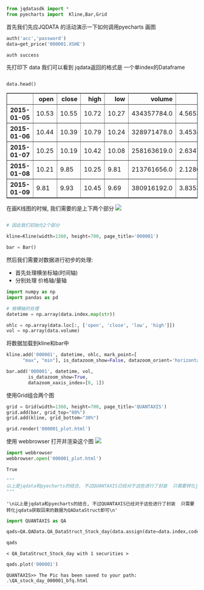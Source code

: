 

```python
from jqdatasdk import *
from pyecharts import  Kline,Bar,Grid
```

首先我们先应JQDATA 的活动演示一下如何调用pyecharts 画图


```python
auth('acc','password')
data=get_price('000001.XSHE')
```

    auth success
    

先打印下 data
我们可以看到  jqdata返回的格式是 一个单index的Dataframe


```python

data.head()
```




<div>

<table border="1" class="dataframe">
  <thead>
    <tr style="text-align: right;">
      <th></th>
      <th>open</th>
      <th>close</th>
      <th>high</th>
      <th>low</th>
      <th>volume</th>
      <th>money</th>
    </tr>
  </thead>
  <tbody>
    <tr>
      <th>2015-01-05</th>
      <td>10.53</td>
      <td>10.55</td>
      <td>10.72</td>
      <td>10.27</td>
      <td>434357784.0</td>
      <td>4.565388e+09</td>
    </tr>
    <tr>
      <th>2015-01-06</th>
      <td>10.44</td>
      <td>10.39</td>
      <td>10.79</td>
      <td>10.24</td>
      <td>328971478.0</td>
      <td>3.453446e+09</td>
    </tr>
    <tr>
      <th>2015-01-07</th>
      <td>10.25</td>
      <td>10.19</td>
      <td>10.42</td>
      <td>10.08</td>
      <td>258163619.0</td>
      <td>2.634796e+09</td>
    </tr>
    <tr>
      <th>2015-01-08</th>
      <td>10.21</td>
      <td>9.85</td>
      <td>10.25</td>
      <td>9.81</td>
      <td>213761656.0</td>
      <td>2.128003e+09</td>
    </tr>
    <tr>
      <th>2015-01-09</th>
      <td>9.81</td>
      <td>9.93</td>
      <td>10.45</td>
      <td>9.69</td>
      <td>380916192.0</td>
      <td>3.835378e+09</td>
    </tr>
  </tbody>
</table>
</div>



在画K线图的时候, 我们需要的是上下两个部分
![](http://pic.yutiansut.com/jq.png)


```python

# 因此我们初始化2个部分

kline=Kline(width=1360, height=700, page_title='000001')

bar = Bar()


```

然后我们需要对数据进行初步的处理:

- 首先处理横坐标轴(时间轴)
- 分别处理 价格轴/量轴


```python
import numpy as np
import pandas as pd

# 做横轴的处理
datetime = np.array(data.index.map(str))
```


```python
ohlc = np.array(data.loc[:, ['open', 'close', 'low', 'high']])
vol = np.array(data.volume)
```

将数据加载到kline和bar中


```python
kline.add('000001', datetime, ohlc, mark_point=[
      "max", "min"], is_datazoom_show=False, datazoom_orient='horizontal')

bar.add('000001', datetime, vol,
        is_datazoom_show=True,
        datazoom_xaxis_index=[0, 1])
```

使用Grid组合两个图


```python
grid = Grid(width=1360, height=700, page_title='QUANTAXIS')
grid.add(bar, grid_top="80%")
grid.add(kline, grid_bottom="30%")

```


```python
grid.render('000001_plot.html')
```

使用 webbrowser 打开并渲染这个图
![](http://pic.yutiansut.com/QQ%E6%88%AA%E5%9B%BE20181109203715.png)


```python
import webbrowser
webbrowser.open('000001_plot.html')
```




    True




```python
"""
以上是jqdata和pyecharts的结合, 不过QUANTAXIS已经对于这些进行了封装  只需要转化jqdata获取回来的数据为QADataStruct即可
"""
```




    '\n以上是jqdata和pyecharts的结合, 不过QUANTAXIS已经对于这些进行了封装  只需要转化jqdata获取回来的数据为QADataStruct即可\n'




```python
import QUANTAXIS as QA
```


```python
qads=QA.QAData.QA_DataStruct_Stock_day(data.assign(date=data.index,code='000001').set_index(['date','code']))
```


```python
qads
```




    < QA_DataStruct_Stock_day with 1 securities >




```python
qads.plot('000001')
```

    QUANTAXIS>> The Pic has been saved to your path: .\QA_stock_day_000001_bfq.html
    
